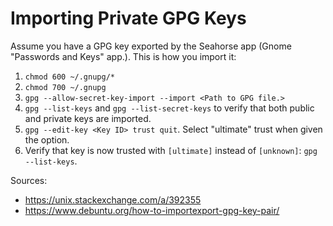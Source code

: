 # Importing Private GPG Keys

Assume you have a GPG key exported by the Seahorse app (Gnome "Passwords and Keys" app.). This is how you import it:

1. `chmod 600 ~/.gnupg/*`
2. `chmod 700 ~/.gnupg`
3. `gpg --allow-secret-key-import --import <Path to GPG file.>`
3. `gpg --list-keys` and `gpg --list-secret-keys` to verify that both public and private keys are imported.
4. `gpg --edit-key <Key ID> trust quit`. Select "ultimate" trust when given the option.
5. Verify that key is now trusted with `[ultimate]` instead of `[unknown]`: `gpg --list-keys`.

Sources:

- https://unix.stackexchange.com/a/392355
- https://www.debuntu.org/how-to-importexport-gpg-key-pair/
